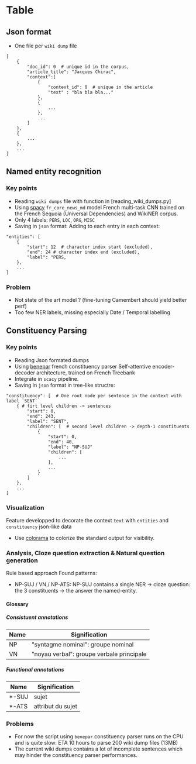 Table
======

Json format
-----------
- One file per `wiki dump` file
```
[
    {
        "doc_id": 0  # unique id in the corpus,
        "article_title": "Jacques Chirac",
        "context":[
            {
                "context_id": 0  # unique in the article
                "text" : "bla bla bla..."
            },
            {
                ...
            },
            ...
        ]
    },
    {
        ...
    },
    ...
]
```

Named entity recognition
------------------------
### Key points

- Reading `wiki dumps` file with function in [reading_wiki_dumps.py] 
- Using [spacy](https://spacy.io/models/fr#fr_core_news_md) `fr_core_news_md` model
    French multi-task CNN trained on the French Sequoia (Universal Dependencies) and WikiNER corpus. 
- Only 4 labels: `PERS`, `LOC`, `ORG`, `MISC`
- Saving in `json` format: Adding to each entry in each context:
```
"entities": [
    {
        "start": 12  # character index start (excluded),
        "end": 24 # character index end (excluded),
        "label": "PERS,
    },
    ...
]
```

### Problem

- Not state of the art model ? (fine-tuning Camembert should yield better perf)
- Too few NER labels, missing especially Date / Temporal labelling

Constituency Parsing
--------------------

### Key points

- Reading Json formated dumps
- Using [benepar](https://pypi.org/project/benepar/) french constituency parser
    Self-attentive encoder-decoder architecture, trained on French Treebank
- Integrate in `scacy` pipeline.
- Saving in `json` format in tree-like structre:
```
"constituency": [  # One root node per sentence in the context with label `SENT`
    { # firt level children -> sentences
        "start": 0,
        "end": 243,
        "label": "SENT",
        "children": [  # second level children -> depth-1 constituents
            {
                "start": 0,
                "end": 40,
                "label": "NP-SUJ"
                "children": [
                    ...
                ],
                ...
            }
        ]
    },
    ...
]
```

### Visualization

Feature developped to decorate the context `text` with `entities` and `constituency` json-like data
- Use [colorama](https://pypi.org/project/colorama/) to colorize the standard output for visibility.

### Analysis, Cloze question extraction & Natural question generation

Rule based approach
Found patterns:
- NP-SUJ / VN / NP-ATS: NP-SUJ contains a single NER -> cloze question: the 3 constituents -> the answer the named-entity.

#### Glossary

##### Consistuent annotations

Name | Signification
-----|--------------
NP | "syntagme nominal": groupe nominal
VN | "noyau verbal": groupe verbale principale

##### Functional annotations

Name | Signification
-----|--------------
*-SUJ | sujet
*-ATS | attribut du sujet

### Problems

- For now the script using `benepar` constituency parser runs on the CPU and is quite slow: ETA 10 hours to parse 200 wiki dump files (13MB)
- The current wiki dumps contains a lot of incomplete sentences which may hinder the constituency parser performances.